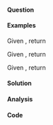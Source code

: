 #### Question


#### Examples
Given , return 

Given , return 

Given , return 

#### Solution


#### Analysis


#### Code

```java

```